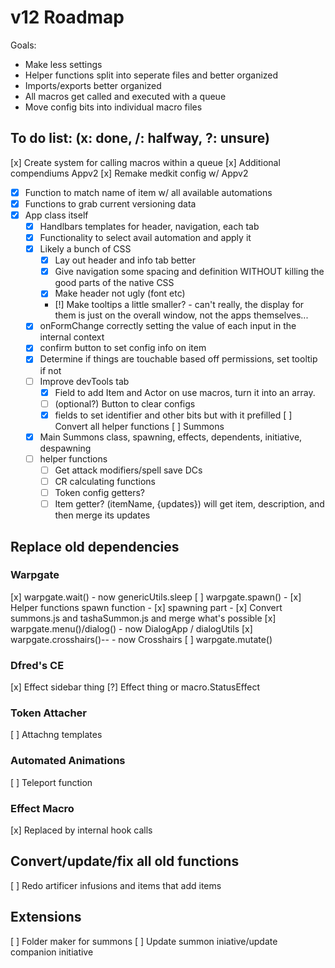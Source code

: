 # v12 Roadmap
Goals:
- Make less settings
- Helper functions split into seperate files and better organized
- Imports/exports better organized
- All macros get called and executed with a queue
- Move config bits into individual macro files

## To do list: (x: done, /: halfway, ?: unsure)
[x] Create system for calling macros within a queue
[x] Additional compendiums Appv2
[x] Remake medkit config w/ Appv2
- [x] Function to match name of item w/ all available automations
- [x] Functions to grab current versioning data
- [x] App class itself
    - [x] Handlbars templates for header, navigation, each tab
    - [x] Functionality to select avail automation and apply it
    - [x] Likely a bunch of CSS
        - [x] Lay out header and info tab better
        - [x] Give navigation some spacing and definition WITHOUT killing the good parts of the native CSS
        - [x] Make header not ugly (font etc)
        - [!] Make tooltips a little smaller? - can't really, the display for them is just on the overall window, not the apps themselves...
    - [x] onFormChange correctly setting the value of each input in the internal context
    - [x] confirm button to set config info on item
    - [x] Determine if things are touchable based off permissions, set tooltip if not
    - [ ] Improve devTools tab
        - [x] Field to add Item and Actor on use macros, turn it into an array.
        - [ ] (optional?) Button to clear configs
        - [x] fields to set identifier and other bits but with it prefilled
[ ] Convert all helper functions
[ ] Summons
    - [x] Main Summons class, spawning, effects, dependents, initiative, despawning
    - [ ] helper functions
        - [ ] Get attack modifiers/spell save DCs
        - [ ] CR calculating functions
        - [ ] Token config getters?
        - [ ] Item getter? (itemName, {updates}) will get item, description, and then merge its updates
## Replace old dependencies
### Warpgate
[x] warpgate.wait() - now genericUtils.sleep
[ ] warpgate.spawn()
    - [x] Helper functions spawn function
        - [x] spawning part
    - [x] Convert summons.js and tashaSummon.js and merge what's possible
[x] warpgate.menu()/dialog() - now DialogApp / dialogUtils
[x] warpgate.crosshairs()-- - now Crosshairs
[ ] warpgate.mutate()
### Dfred's CE
[x] Effect sidebar thing
[?] Effect thing or macro.StatusEffect
### Token Attacher
[ ] Attachng templates
### Automated Animations
[ ] Teleport function
### Effect Macro
[x] Replaced by internal hook calls
## Convert/update/fix all old functions
[ ] Redo artificer infusions and items that add items
## Extensions
[ ] Folder maker for summons
[ ] Update summon iniative/update companion initiative